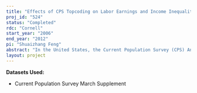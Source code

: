 ```yaml
---
title: "Effects of CPS Topcoding on Labor Earnings and Income Inequality Estimates"
proj_id: "524"
status: "Completed"
rdc: "Cornell"
start_year: "2006"
end_year: "2012"
pi: "Shuaizhang Feng"
abstract: "In the United States, the Current Population Survey (CPS) Annual Social and Economic Supplement is the primary dataset used to measure these earnings inequality.  However, over time U.S. Census Bureau survey and data storage decisions have changed the maximum value of income items reported from survey respondents. These limits were disproportionately restrictive in earlier years. Feng and Burkhauser (2005) argue that their loosening in later years is likely to have disproportionately impacted inequality levels and trends over time.  Despite these problems, we argue that even using only the public-use data, researchers can make sensible inferences with respect to levels and trends in inequality.  This project will apply both the non-parametric  and parametric approaches to the restricted-access CPS income data from 1975 to the present.  By doing so, we will better measure the income and earnings distributions. In particular, we want to see how the upper portions of these distributions affect the levels and trends of inequality measures such as the Gini coefficients. We will also evaluate the extent to which public-use data can be used to capture inequality levels and trends, using the approaches we pro-posed.  Most importantly, the study will allow us to detect the differences in measuring inequality using the public-use data and restricted-access data. This will increase the value of public-use data to the research community, while still preserving the confidentiality of the restricted access data."
layout: project
---
```


**Datasets Used:**

  - Current Population Survey March Supplement 

